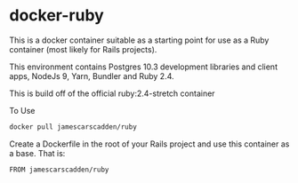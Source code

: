 # docker-ruby

This is a docker container suitable as a starting point for use as a Ruby container (most likely for Rails projects).

This environment contains Postgres 10.3 development libraries and client apps, NodeJs 9, Yarn, Bundler and Ruby 2.4.

This is build off of the official ruby:2.4-stretch container

To Use

```bash
docker pull jamescarscadden/ruby
```

Create a Dockerfile in the root of your Rails project and use this container as a base. That is:

```docker
FROM jamescarscadden/ruby
```
